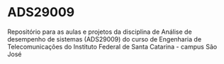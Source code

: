 # ADS29009
Repositório para as aulas e projetos da disciplina de Análise de desempenho de sistemas (ADS29009) do curso de Engenharia de Telecomunicações do Instituto Federal de Santa Catarina - campus São José
